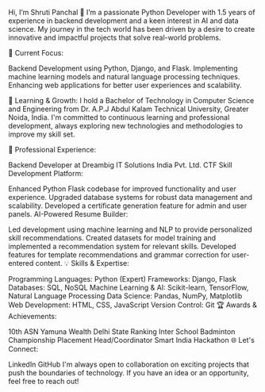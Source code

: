 Hi, I’m Shruti Panchal 👋
I’m a passionate Python Developer with 1.5 years of experience in backend development and a keen interest in AI and data science. My journey in the tech world has been driven by a desire to create innovative and impactful projects that solve real-world problems.

🔭 Current Focus:

Backend Development using Python, Django, and Flask.
Implementing machine learning models and natural language processing techniques.
Enhancing web applications for better user experiences and scalability.

🌱 Learning & Growth:
I hold a Bachelor of Technology in Computer Science and Engineering from Dr. A.P.J Abdul Kalam Technical University, Greater Noida, India. I'm committed to continuous learning and professional development, always exploring new technologies and methodologies to improve my skill set.

💼 Professional Experience:

Backend Developer at Dreambig IT Solutions India Pvt. Ltd.
CTF Skill Development Platform:

Enhanced Python Flask codebase for improved functionality and user experience.
Upgraded database systems for robust data management and scalability.
Developed a certificate generation feature for admin and user panels.
AI-Powered Resume Builder:

Led development using machine learning and NLP to provide personalized skill recommendations.
Created datasets for model training and implemented a recommendation system for relevant skills.
Developed features for template recommendations and grammar correction for user-entered content.
💡 Skills & Expertise:

Programming Languages: Python (Expert)
Frameworks: Django, Flask
Databases: SQL, NoSQL
Machine Learning & AI: Scikit-learn, TensorFlow, Natural Language Processing
Data Science: Pandas, NumPy, Matplotlib
Web Development: HTML, CSS, JavaScript
Version Control: Git
🏆 Awards & Achievements:

10th ASN Yamuna Wealth Delhi State Ranking Inter School Badminton Championship
Placement Head/Coordinator
Smart India Hackathon
🌐 Let's Connect:

LinkedIn
GitHub
I'm always open to collaboration on exciting projects that push the boundaries of technology. If you have an idea or an opportunity, feel free to reach out!
